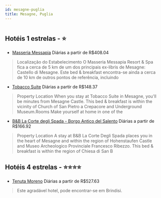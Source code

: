 ```yaml
---
id: mesagne-puglia
title: Mesagne, Puglia
---
```


<center><img src="http://cdn.smyrooms.com/cloudcontent/fotos/agregadorHotelero/0020/85821/2085821/1.jpg?f=15041181" alt="" /></center>


## Hotéis 1 estrelas - ⭐️

-    [Masseria Messapia](https://www.hurb.com/hoteis/mesagne/masseria-messapia-JNP-JP498270?cmp=18055) Diárias a partir de R$408.04
   > Localização do Estabelecimento O Masseria Messapia Resort &amp; Spa fica a cerca de 5 km de um dos principais ex-líbris de Mesagne: Castello di Mesagne. Este bed &amp; breakfast encontra-se ainda a cerca de 10 km de outros pontos de referência, incluindo 
-    [Tobacco Suite](https://www.hurb.com/hoteis/mesagne/tobacco-suite-JNP-JP620243?cmp=18055) Diárias a partir de R$148.37
   > Property Location When you stay at Tobacco Suite in Mesagne, you&apos;ll be minutes from Mesagne Castle.  This bed &amp; breakfast is within the vicinity of Church of San Pietro a Crepacore and Underground Museum.Rooms Make yourself at home in one of the 
-    [B&B La Corte degli Spada - Borgo Antico del Salento](https://www.hurb.com/hoteis/mesagne/b-b-la-corte-degli-spada-borgo-antico-del-salento-JNP-JP943366?cmp=18055) Diárias a partir de R$166.92
   > Property Location A stay at B&amp;B La Corte Degli Spada places you in the heart of Mesagne and within the region of Hohenstaufen Castle and Museo Archeologico Provinciale Francesco Ribezzo. This bed &amp; breakfast is within the region of Chiesa di San B

## Hotéis 4 estrelas - ⭐️⭐️⭐️⭐️

-    [Tenuta Moreno](https://www.hurb.com/hoteis/mesagne/tenuta-moreno-JNP-JP233573?cmp=18055) Diárias a partir de R$527.63
   > Este agradável hotel, pode encontrar-se em Brindisi. 
